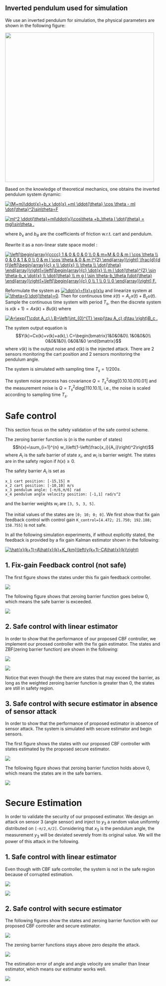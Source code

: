 ## Inverted pendulum used for simulation

We use an inverted pendulum for simulation, the physical parameters are shown in the following figure:

<img src="/figs/inv_pen.png" width="480">


Based on the knowledge of theoretical mechanics, one obtains the inverted pendulum system dynamic:

<a href="https://www.codecogs.com/eqnedit.php?latex=(M&plus;m)\ddot{x}&plus;b_x&space;\dot{x}&space;&plus;ml&space;\ddot{\theta}&space;\cos&space;\theta&space;-&space;ml&space;\dot{\theta}^2\sin\theta=F" target="_blank"><img src="https://latex.codecogs.com/gif.latex?(M&plus;m)\ddot{x}&plus;b_x&space;\dot{x}&space;&plus;ml&space;\ddot{\theta}&space;\cos&space;\theta&space;-&space;ml&space;\dot{\theta}^2\sin\theta=F" title="(M+m)\ddot{x}+b_x \dot{x} +ml \ddot{\theta} \cos \theta - ml \dot{\theta}^2\sin\theta=F" /></a>

<a href="https://www.codecogs.com/eqnedit.php?latex=ml^2&space;\ddot{\theta}&plus;ml\ddot{x}\cos\theta&space;&plus;b_\theta&space;l&space;\dot{\theta}&space;=&space;mgl\sin\theta&space;." target="_blank"><img src="https://latex.codecogs.com/gif.latex?ml^2&space;\ddot{\theta}&plus;ml\ddot{x}\cos\theta&space;&plus;b_\theta&space;l&space;\dot{\theta}&space;=&space;mgl\sin\theta&space;." title="ml^2 \ddot{\theta}+ml\ddot{x}\cos\theta +b_\theta l \dot{\theta} = mgl\sin\theta ." /></a>

where $b_x$ and $b_\theta$ are the coefficients of friction w.r.t. cart and pendulum.

Rewrite it as a non-linear state space model :

<a href="https://www.codecogs.com/eqnedit.php?latex=\left[\begin{array}{cccc}&space;1&space;&&space;0&space;&&space;0&space;&&space;0&space;\\&space;0&space;&&space;m&plus;M&space;&&space;0&space;&&space;m&space;l&space;\cos&space;\theta&space;\\&space;0&space;&&space;0&space;&&space;1&space;&&space;0&space;\\&space;0&space;&&space;m&space;l&space;\cos&space;\theta&space;&&space;0&space;&&space;m&space;l^{2}&space;\end{array}\right]&space;\frac{d}{d&space;t}\left[\begin{array}{c}&space;x&space;\\&space;\dot{x}&space;\\&space;\theta&space;\\&space;\dot{\theta}&space;\end{array}\right]=\left[\begin{array}{c}&space;\dot{x}&space;\\&space;m&space;l&space;\dot{\theta}^{2}&space;\sin&space;\theta-b_x&space;\dot{x}&space;\\&space;\dot{\theta}&space;\\&space;m&space;g&space;l&space;\sin&space;\theta-b_\theta&space;l\dot{\theta}&space;\end{array}\right]&plus;\left[\begin{array}{c}&space;0&space;\\&space;1&space;\\&space;0&space;\\&space;0&space;\end{array}\right]&space;F." target="_blank"><img src="https://latex.codecogs.com/gif.latex?\left[\begin{array}{cccc}&space;1&space;&&space;0&space;&&space;0&space;&&space;0&space;\\&space;0&space;&&space;m&plus;M&space;&&space;0&space;&&space;m&space;l&space;\cos&space;\theta&space;\\&space;0&space;&&space;0&space;&&space;1&space;&&space;0&space;\\&space;0&space;&&space;m&space;l&space;\cos&space;\theta&space;&&space;0&space;&&space;m&space;l^{2}&space;\end{array}\right]&space;\frac{d}{d&space;t}\left[\begin{array}{c}&space;x&space;\\&space;\dot{x}&space;\\&space;\theta&space;\\&space;\dot{\theta}&space;\end{array}\right]=\left[\begin{array}{c}&space;\dot{x}&space;\\&space;m&space;l&space;\dot{\theta}^{2}&space;\sin&space;\theta-b_x&space;\dot{x}&space;\\&space;\dot{\theta}&space;\\&space;m&space;g&space;l&space;\sin&space;\theta-b_\theta&space;l\dot{\theta}&space;\end{array}\right]&plus;\left[\begin{array}{c}&space;0&space;\\&space;1&space;\\&space;0&space;\\&space;0&space;\end{array}\right]&space;F." title="\left[\begin{array}{cccc} 1 & 0 & 0 & 0 \\ 0 & m+M & 0 & m l \cos \theta \\ 0 & 0 & 1 & 0 \\ 0 & m l \cos \theta & 0 & m l^{2} \end{array}\right] \frac{d}{d t}\left[\begin{array}{c} x \\ \dot{x} \\ \theta \\ \dot{\theta} \end{array}\right]=\left[\begin{array}{c} \dot{x} \\ m l \dot{\theta}^{2} \sin \theta-b_x \dot{x} \\ \dot{\theta} \\ m g l \sin \theta-b_\theta l\dot{\theta} \end{array}\right]+\left[\begin{array}{c} 0 \\ 1 \\ 0 \\ 0 \end{array}\right] F." /></a>

Reformulate the system as <a href="https://www.codecogs.com/eqnedit.php?latex=\dot{x}=f(x)&plus;g(x)u" target="_blank"><img src="https://latex.codecogs.com/gif.latex?\dot{x}=f(x)&plus;g(x)u" title="\dot{x}=f(x)+g(x)u" /></a> and linearize system at <a href="https://www.codecogs.com/eqnedit.php?latex=\theta=0,\dot{\theta}=0" target="_blank"><img src="https://latex.codecogs.com/gif.latex?\theta=0,\dot{\theta}=0" title="\theta=0,\dot{\theta}=0" /></a>.
Then for continuous time $\dot{x}(t)=A_c x(t) +B_c u(t)$.
Sample the continuous time system with period $T_s$, then the discrete system is
$x(k+1)=Ax(k)+Bu(k)$ where

<a href="https://www.codecogs.com/eqnedit.php?latex=A=\exp(T\cdot&space;A_c),\&space;B=\left(\int_{0}^{T}&space;\exp(\tau&space;A_c)&space;d\tau&space;\right)B_c&space;." target="_blank"><img src="https://latex.codecogs.com/gif.latex?A=\exp(T\cdot&space;A_c),\&space;B=\left(\int_{0}^{T}&space;\exp(\tau&space;A_c)&space;d\tau&space;\right)B_c&space;." title="A=\exp(T\cdot A_c),\ B=\left(\int_{0}^{T} \exp(\tau A_c) d\tau \right)B_c ." /></a>

The system output equation is
$$Y(k)=Cx(k)+v(k)+a(k),\ C=\begin{bmatrix}1&0&0&0\\ 1&0&0&0\\ 0&0&1&0\\ 0&0&1&0 \end{bmatrix}$$
where $v(k)$ is the output noise and $a(k)$ is the injected attack.
There are 2 sensors monitoring the cart position and 2 sensors monitoring the pendulum angle.

The system is simulated with sampling time $T_s=1/200 s$.

The system noise process has covariance $Q=T_s^2 diag[0.1 0.1 0.01 0.01]$
and the measurement noise is $Q=T_s^2 diag[1 1 0.1 0.1]$,
i.e., the noise is scaled according to sampling time $T_s$.


# Safe control
This section focus on the safety validation of the safe control scheme.

The zeroing barrier function is ($n$ is the number of states)
$$h(x)=\sum_{i=1}^{n} w_i\left(1-\left(\frac{x_i}{A_i}\right)^2\right)$$
where $A_i$ is the safe barrier of state $x_i$, and $w_i$ is barrier weight. The states are in the safety region if $h(x)\geq 0$.

The safety barrier $A_i$ is set as

```
x_1 cart position: [-15,15] m
x_2 cart position: [-10,10] m/s
x_3 pendulum angle: [-π/6,π/6] rad
x_4 pendulum angle velocity position: [-1,1] rad/s^2
```

and the barrier weights $w_i$ are `[3, 5, 3, 5]`.

The initial values of the states are `[0; 10; 0; 0]`.
We first show that fix gain feedback control with control gain `K_control=[4.472; 21.750; 192.188; 158.755]` is not safe.

In all the following simulation experiments, if without explicitly stated, the feedback is provided by a fix gain Kalman estimator shown in the following:

<a href="https://www.codecogs.com/eqnedit.php?latex=\hat{x}(k&plus;1)=A\hat{x}(k)&plus;K_{km}\left(y(k&plus;1)-CA\hat{x}(k)\right)" target="_blank"><img src="https://latex.codecogs.com/gif.latex?\hat{x}(k&plus;1)=A\hat{x}(k)&plus;K_{km}\left(y(k&plus;1)-CA\hat{x}(k)\right)" title="\hat{x}(k+1)=A\hat{x}(k)+K_{km}\left(y(k+1)-CA\hat{x}(k)\right)" /></a>

## 1. Fix-gain Feedback control (not safe)
The first figure shows the states under this fix gain feedback controller.

![](/figs/States_lin_lin.png)

The following figure shows that zeroing barrier function goes below 0, which means the safe barrier is exceeded.

![](/figs/ZBF_lin_lin.png)


## 2. Safe control with linear estimator

In order to show that the performance of our proposed CBF controller, we implement our proosed controller with the fix gain estimator. The states and ZBF(zering barrier function) are shown in the following:

![](/figs/States_cbf_lin.png)

![](/figs/ZBF_cbf_lin.png)

Notice that even though the there are states that may exceed the barrier, as long as the weighted zeroing barrier function is greater than 0, the states are still in safety region.


## 3. Safe control with secure estimator in absence of sensor attack
In order to show that the performance of proposed estimator in absence of sensor attack. The system is simulated with secure estimator and begin sensors.

The first figure shows the states with our proposed CBF controller with states estimated by the proposed secure estimator.

![](/figs/States_cbf_sec.png)

The following figure shows that zeroing barrier function holds above 0, which means the states are in the safe barriers.

![](/figs/ZBF_cbf_sec.png)

# Secure Estimation
In order to validate the security of our proposed estimator. We design an attack on sensor 3 (angle sensor) and inject to $y_3$ a random value uniformly distributed on `[-π/2,π/2]`. Considering that $x_3$ is the pendulum angle, the measurement $y_3$ will be deviated severely from its original value. We will the power of this attack in the following.


## 1. Safe control with linear estimator
Even though with CBF safe controller, the system is not in the safe region because of corrupted estimation.

![](/figs/States_cbf_lin_att.png)

![](/figs/esterr_lin_att.png)

## 2. Safe control with secure estimator

The following figures show the states and zeroing barrier function with our proposed CBF controller and secure estimator.

![](/figs/States_cbf_sec_att.png)

The zeroing barrier functions stays above zero despite the attack.

![](/figs/ZBF_cbf_sec_att.png)

The estimation error of angle and angle velocity are smaller than linear estimator, which means our estimator works well.

![](/figs/esterr_sec_att.png)
